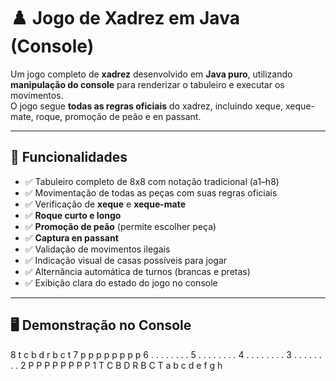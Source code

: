 # ♟️ Jogo de Xadrez em Java (Console)

Um jogo completo de **xadrez** desenvolvido em **Java puro**, utilizando **manipulação do console** para renderizar o tabuleiro e executar os movimentos.  
O jogo segue **todas as regras oficiais** do xadrez, incluindo xeque, xeque-mate, roque, promoção de peão e en passant.

---

## 🧩 Funcionalidades

- ✅ Tabuleiro completo de 8x8 com notação tradicional (a1–h8)  
- ✅ Movimentação de todas as peças com suas regras oficiais  
- ✅ Verificação de **xeque** e **xeque-mate**  
- ✅ **Roque curto e longo**  
- ✅ **Promoção de peão** (permite escolher peça)  
- ✅ **Captura en passant**  
- ✅ Validação de movimentos ilegais  
- ✅ Indicação visual de casas possíveis para jogar  
- ✅ Alternância automática de turnos (brancas e pretas)  
- ✅ Exibição clara do estado do jogo no console

---

## 🖥️ Demonstração no Console

  
8 t c b d r b c t 
7 p p p p p p p p 
6 . . . . . . . . 
5 . . . . . . . . 
4 . . . . . . . . 
3 . . . . . . . . 
2 P P P P P P P P 
1 T C B D R B C T 
  a b c d e f g h

